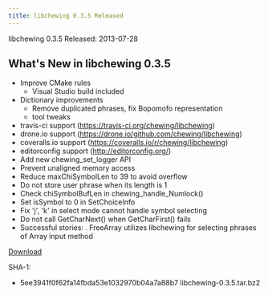 ```yaml
---
title: libchewing 0.3.5 Released
---
```

libchewing 0.3.5 Released: 2013-07-28

What's New in libchewing 0.3.5
---------------------------------------------------------
* Improve CMake rules
  - Visual Studio build included
* Dictionary improvements
  - Remove duplicated phrases, fix Bopomofo representation
  - tool tweaks
* travis-ci support (https://travis-ci.org/chewing/libchewing)
* drone.io support (https://drone.io/github.com/chewing/libchewing)
* coveralls.io support (https://coveralls.io/r/chewing/libchewing)
* editorconfig support (http://editorconfig.org/)
* Add new chewing_set_logger API
* Prevent unaligned memory access
* Reduce maxChiSymbolLen to 39 to avoid overflow
* Do not store user phrase when its length is 1
* Check chiSymbolBufLen in chewing_handle_Numlock()
* Set isSymbol to 0 in SetChoiceInfo
* Fix 'j', 'k' in select mode cannot handle symbol selecting
* Do not call GetCharNext() when GetCharFirst() fails
* Successful stories:
  . FreeArray utilizes libchewing for selecting phrases of Array
    input method

[Download](http://code.google.com/p/chewing/downloads/list)

SHA-1:

* 5ee3941f0f62fa14fbda53e1032970b04a7a88b7  libchewing-0.3.5.tar.bz2
